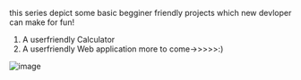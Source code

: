 this series depict some basic begginer friendly projects which new devloper can make for fun!
1) A userfriendly Calculator
2) A userfriendly Web application
more to come->>>>>:)
<img src="https://assets.leetcode.com/users/images/484bc129-f0df-4a17-8adb-47b99519ea57_1643607097.6193728.gif" alt="image">

